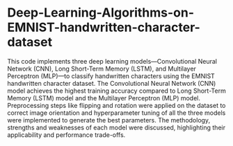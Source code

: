 # Deep-Learning-Algorithms-on-EMNIST-handwritten-character-dataset

This code implements three deep learning models—Convolutional Neural Network (CNN), Long 
Short-Term Memory (LSTM), and Multilayer Perceptron (MLP)—to classify handwritten 
characters using the EMNIST handwritten character dataset. The Convolutional Neural Network 
(CNN) model achieves the highest training accuracy compared to Long Short-Term Memory 
(LSTM) model and the Multilayer Perceptron (MLP) model. Preprocessing steps like flipping and 
rotation were applied on the dataset to correct image orientation and hyperparameter tuning of 
all the three models were implemented to generate the best parameters. The methodology, 
strengths and weaknesses of each model were discussed, highlighting their applicability and 
performance trade-offs. 
